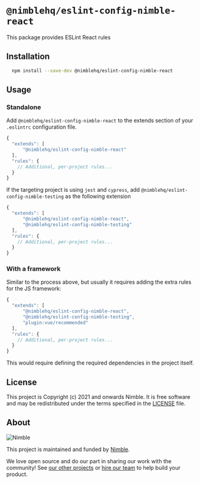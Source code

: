 # `@nimblehq/eslint-config-nimble-react`

This package provides ESLint React rules

## Installation

```bash
  npm install --save-dev @nimblehq/eslint-config-nimble-react
```

## Usage

### Standalone

Add `@nimblehq/eslint-config-nimble-react` to the extends section of your `.eslintrc` configuration file.

```js
{
  "extends": [
      "@nimblehq/eslint-config-nimble-react"
  ],
  "rules": {
    // Additional, per-project rules...
  }
}
```

If the targeting project is using `jest` and `cypress`, add `@nimblehq/eslint-config-nimble-testing` as the following extension

```js
{
  "extends": [
      "@nimblehq/eslint-config-nimble-react",
      "@nimblehq/eslint-config-nimble-testing"
  ],
  "rules": {
    // Additional, per-project rules...
  }
}
```

### With a framework

Similar to the process above, but usually it requires adding the extra rules for the JS framework:

```js
{
  "extends": [
      "@nimblehq/eslint-config-nimble-react",
      "@nimblehq/eslint-config-nimble-testing",
      "plugin:vue/recommended"
  ],
  "rules": {
    // Additional, per-project rules...
  }
}
```

This would require defining the required dependencies in the project itself.

## License

This project is Copyright (c) 2021 and onwards Nimble. It is free software and may be redistributed under the terms specified in the [LICENSE] file.

[LICENSE]: /LICENSE

## About

![Nimble](https://assets.nimblehq.co/logo/dark/logo-dark-text-160.png)

This project is maintained and funded by [Nimble](https://nimblehq.co).

We love open source and do our part in sharing our work with the community!
See [our other projects][community] or [hire our team][hire] to help build your product.

[community]: https://github.com/nimblehq
[hire]: https://nimblehq.co/
